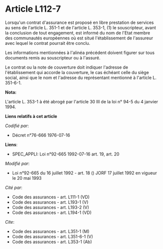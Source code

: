 # Article L112-7

Lorsqu'un contrat d'assurance est proposé en libre prestation de services au sens de l'article L. 351-1 et de l'article L.
353-1, (1) le souscripteur, avant la conclusion de tout engagement, est informé du nom de l'Etat membre des communautés
européennes où est situé l'établissement de l'assureur avec lequel le contrat pourrait être conclu.

Les informations mentionnées à l'alinéa précédent doivent figurer sur tous documents remis au souscripteur ou à l'assuré.

Le contrat ou la note de couverture doit indiquer l'adresse de l'établissement qui accorde la couverture, le cas échéant
celle du siège social, ainsi que le nom et l'adresse du représentant mentionné à l'article L. 351-6-1.

**Nota:**

L'article L. 353-1 à été abrogé par l'article 30 III de la loi n° 94-5 du 4 janvier 1994.

**Liens relatifs à cet article**

_Codifié par_:

  - Décret n°76-666 1976-07-16

**Liens**:

  - SPEC_APPLI: Loi n°92-665 1992-07-16 art. 19, art. 20

_Modifié par_:

  - Loi n°92-665 du 16 juillet 1992 - art. 18 () JORF 17 juillet 1992 en vigueur le 20 mai 1993

_Cité par_:

  - Code des assurances - art. L111-1 (VD)
  - Code des assurances - art. L193-1 (V)
  - Code des assurances - art. L193-2 (V)
  - Code des assurances - art. L194-1 (VD)

_Cite_:

  - Code des assurances - art. L351-1 (M)
  - Code des assurances - art. L351-6-1 (V)
  - Code des assurances - art. L353-1 (Ab)
